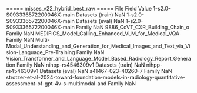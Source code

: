===== misses_v22_hybrid_best_raw =====
                                                                                                        File            Field  Value
                                                                               1-s2.0-S093336572200046X-main Datasets (train)    NaN
                                                                               1-s2.0-S093336572200046X-main  Datasets (eval)    NaN
                                                                               1-s2.0-S093336572200046X-main           Family    NaN
                                                                              9886_CoVT_CXR_Building_Chain_o           Family    NaN
                                                         MEDIFICS_Model_Calling_Enhanced_VLM_for_Medical_VQA           Family    NaN
       Multi-Modal_Understanding_and_Generation_for_Medical_Images_and_Text_via_Vision-Language_Pre-Training           Family    NaN
                                     Vision_Transformer_and_Language_Model_Based_Radiology_Report_Generation           Family    NaN
                                                                                           nihpp-rs4546309v1 Datasets (train)    NaN
                                                                                           nihpp-rs4546309v1  Datasets (eval)    NaN
                                                                                          s41467-023-40260-7           Family    NaN
strotzer-et-al-2024-toward-foundation-models-in-radiology-quantitative-assessment-of-gpt-4v-s-multimodal-and           Family    NaN
